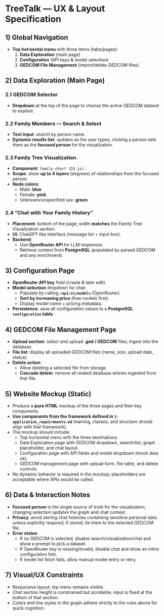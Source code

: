 # TreeTalk — UX & Layout Specification

## 1) Global Navigation
- **Top horizontal menu** with three items (tabs/pages):
  1. **Data Exploration** (main page)
  2. **Configuration** (API keys & model selection)
  3. **GEDCOM File Management** (import/delete GEDCOM files)

## 2) Data Exploration (Main Page)

### 2.1 GEDCOM Selector
- **Dropdown** at the top of the page to choose the active GEDCOM dataset to explore.

### 2.2 Family Members — Search & Select
- **Text input**: search by person name.  
- **Dynamic results list**: updates as the user types; clicking a person sets them as the **focused person** for the visualization.

### 2.3 Family Tree Visualization
- **Component**: `family-chart (D3.js)`.  
- **Scope**: show **up to 4 layers** (degrees) of relationships from the focused person.  
- **Node colors**:
  - Male: **blue**
  - Female: **pink**
  - Unknown/unspecified sex: **green**

### 2.4 “Chat with Your Family History”
- **Placement**: bottom of the page; width **matches** the Family Tree Visualization section.  
- **UI**: ChatGPT-like interface (message list + input box).  
- **Backend**:
  - Use **OpenRouter API** for LLM responses.
  - Retrieve context from **PostgreSQL** (populated by parsed GEDCOM and any enrichment).

## 3) Configuration Page
- **OpenRouter API key** field (create & later edit).  
- **Model selection** dropdown for chat:
  - Populate by calling **`/api/v1/models`** (OpenRouter).
  - **Sort by increasing price** (free models first).
  - Display model name + pricing metadata.
- **Persistence**: save all configuration values to a **PostgreSQL `configuration` table**.

## 4) GEDCOM File Management Page
- **Upload section**: select and upload **.ged / GEDCOM** files; ingest into the database.  
- **File list**: display all uploaded GEDCOM files (name, size, upload date, status).  
- **Delete action**:
  - Allow deleting a selected file from storage.
  - **Cascade delete**: remove all related database entries ingested from that file.

## 5) Website Mockup (Static)
- Produce a **pure HTML** mockup of the three pages and their key components.  
- **Use components from the framework defined in `1-application_requirements.md`** (naming, classes, and structure should align with that framework).  
- The mockup should include:
  - Top horizontal menu with the three destinations.
  - Data Exploration page with GEDCOM dropdown, search/list, graph placeholder, and chat layout.
  - Configuration page with API fields and model dropdown (mock data ok).
  - GEDCOM management page with upload form, file table, and delete controls.
- No dynamic behavior is required in the mockup; placeholders are acceptable where APIs would be called.

## 6) Data & Interaction Notes
- **Focused person** is the single source of truth for the visualization; changing selection updates the graph and chat context.  
- **Privacy**: avoid storing chat histories containing sensitive personal data unless explicitly required; if stored, tie them to the selected GEDCOM file.  
- **Error states**:
  - If no GEDCOM is selected, disable search/visualization/chat and show a prompt to pick a dataset.
  - If OpenRouter key is missing/invalid, disable chat and show an inline configuration hint.
  - If model list fetch fails, allow manual model entry or retry.

## 7) Visual/UX Constraints
- Responsive layout; top menu remains visible.  
- Chat section height is constrained but scrollable; input is fixed at the bottom of that section.  
- Colors and line styles in the graph adhere strictly to the rules above for quick cognition.
